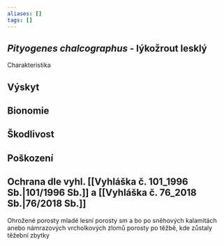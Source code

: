 ```yaml
---
aliases: []
tags: []
---
```

## *Pityogenes chalcographus* - lýkožrout lesklý

Charakteristika

## Výskyt

## Bionomie

## Škodlivost

## Poškození

## Ochrana dle vyhl. [[Vyhláška č. 101_1996 Sb.|101/1996 Sb.]] a [[Vyhláška č. 76_2018 Sb.|76/2018 Sb.]]


Ohrožené porosty
mladé lesní porosty sm a bo
po sněhových kalamitách anebo námrazových vrcholkových zlomů
porosty po těžbě, kde zůstaly těžební zbytky
